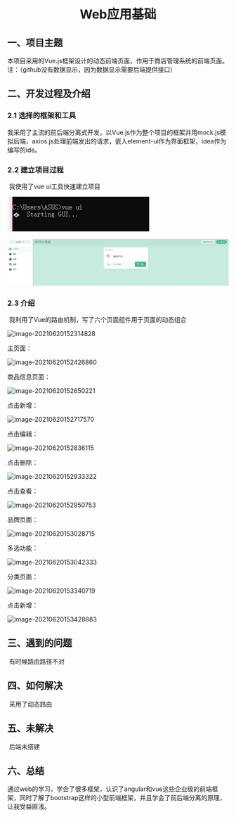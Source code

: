<h1 align="center">Web应用基础</h1>

## 一、项目主题

​	本项目采用的Vue.js框架设计的动态前端页面，作用于商店管理系统的前端页面。注：（github没有数据显示，因为数据显示需要后端提供接口）



## 二、开发过程及介绍

### 2.1 选择的框架和工具

​	我采用了主流的前后端分离式开发，以Vue.js作为整个项目的框架并用mock.js模拟后端，axios.js处理前端发出的请求，嵌入element-ui作为界面框架，idea作为编写的ide。

### 2.2 建立项目过程

​	我使用了vue ui工具快速建立项目

![image-20210620151005628](image-20210620151005628.png)

![image-20210620151040230](image-20210620151040230.png)



### 2.3 介绍

​	我利用了Vue的路由机制，写了六个页面组件用于页面的动态组合

![image-20210620152314828](C:\Users\ASUS\AppData\Roaming\Typora\typora-user-images\image-20210620152314828.png)

主页面：

![image-20210620152426860](C:\Users\ASUS\AppData\Roaming\Typora\typora-user-images\image-20210620152426860.png)

商品信息页面：

![image-20210620152650221](C:\Users\ASUS\AppData\Roaming\Typora\typora-user-images\image-20210620152650221.png)

点击新增：

![image-20210620152717570](C:\Users\ASUS\AppData\Roaming\Typora\typora-user-images\image-20210620152717570.png)

点击编辑：

![image-20210620152836115](C:\Users\ASUS\AppData\Roaming\Typora\typora-user-images\image-20210620152836115.png)

点击删除：

![image-20210620152933322](C:\Users\ASUS\AppData\Roaming\Typora\typora-user-images\image-20210620152933322.png)

点击查看：

![image-20210620152950753](C:\Users\ASUS\AppData\Roaming\Typora\typora-user-images\image-20210620152950753.png)

品牌页面：

![image-20210620153028715](C:\Users\ASUS\AppData\Roaming\Typora\typora-user-images\image-20210620153028715.png)

多选功能：

![image-20210620153042333](C:\Users\ASUS\AppData\Roaming\Typora\typora-user-images\image-20210620153042333.png)

分类页面：

![image-20210620153340719](C:\Users\ASUS\AppData\Roaming\Typora\typora-user-images\image-20210620153340719.png)

点击新增：

![image-20210620153428883](C:\Users\ASUS\AppData\Roaming\Typora\typora-user-images\image-20210620153428883.png)



## 三、遇到的问题

​	有时候路由路径不对

## 四、如何解决

​	采用了动态路由

## 五、未解决

​	后端未搭建

## 六、总结

​	通过web的学习，学会了很多框架，认识了angular和vue这些企业级的前端框架，同时了解了bootstrap这样的小型前端框架，并且学会了前后端分离的原理，让我受益匪浅。
